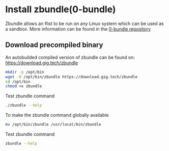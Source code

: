# Install zbundle(0-bundle)

Zbundle allows an flist to be run on any Linux system which can be used as a sandbox.
More information can be found in the [0-bundle repository](https://github.com/zero-os/0-bundle)

## Download precompiled binary

An autobuilded compiled version of zbundle can be found on: https://download.gig.tech/zbundle

```sh
mkdir -p /opt/bin
wget -O /opt/bin/zbundle https://download.gig.tech/zbundle
cd /opt/bin
chmod +x zbundle
```

Test zbundle command
```sh
./zbundle --help
```

To make the zbundle command globally available
```sh
mv /opt/bin/zbundle /usr/local/bin/zbundle
```

Test zbundle command
```sh
zbundle --help
```
